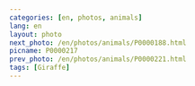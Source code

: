 ```yaml
---
categories: [en, photos, animals]
lang: en
layout: photo
next_photo: /en/photos/animals/P0000188.html
picname: P0000217
prev_photo: /en/photos/animals/P0000221.html
tags: [Giraffe]
---
```

